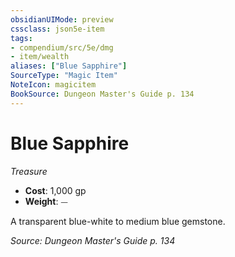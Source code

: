 ```yaml
---
obsidianUIMode: preview
cssclass: json5e-item
tags:
- compendium/src/5e/dmg
- item/wealth
aliases: ["Blue Sapphire"]
SourceType: "Magic Item"
NoteIcon: magicitem
BookSource: Dungeon Master's Guide p. 134
---
```

# Blue Sapphire
*Treasure*  

- **Cost**: 1,000 gp
- **Weight**: ⏤

A transparent blue-white to medium blue gemstone.

*Source: Dungeon Master's Guide p. 134*